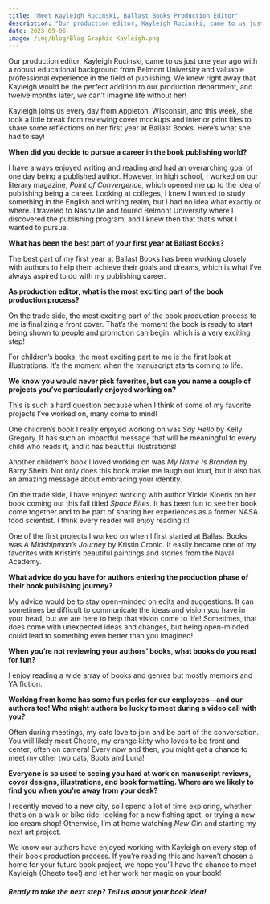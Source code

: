 ```yaml
---
title: "Meet Kayleigh Rucinski, Ballast Books Production Editor"
description: "Our production editor, Kayleigh Rucinski, came to us just one year ago with a robust educational background from Belmont University..."
date: 2023-09-06
image: /img/blog/Blog Graphic Kayleigh.png
---
```


Our production editor, Kayleigh Rucinski, came to us just one year ago with a robust educational background from Belmont University and valuable professional experience in the field of publishing. We knew right away that Kayleigh would be the perfect addition to our production department, and twelve months later, we can’t imagine life without her!

Kayleigh joins us every day from Appleton, Wisconsin, and this week, she took a little break from reviewing cover mockups and interior print files to share some reflections on her first year at Ballast Books. Here’s what she had to say!

**When did you decide to pursue a career in the book publishing world?**

I have always enjoyed writing and reading and had an overarching goal of one day being a published author. However, in high school, I worked on our literary magazine, *Point of Convergence*, which opened me up to the idea of publishing being a career. Looking at colleges, I knew I wanted to study something in the English and writing realm, but I had no idea what exactly or where. I traveled to Nashville and toured Belmont University where I discovered the publishing program, and I knew then that that’s what I wanted to pursue.

**What has been the best part of your first year at Ballast Books?**

The best part of my first year at Ballast Books has been working closely with authors to help them achieve their goals and dreams, which is what I’ve always aspired to do with my publishing career. 

**As production editor, what is the most exciting part of the book production process?**

On the trade side, the most exciting part of the book production process to me is finalizing a front cover. That’s the moment the book is ready to start being shown to people and promotion can begin, which is a very exciting step!

For children’s books, the most exciting part to me is the first look at illustrations. It’s the moment when the manuscript starts coming to life. 

**We know you would never pick favorites, but can you name a couple of projects you’ve particularly enjoyed working on?**

This is such a hard question because when I think of some of my favorite projects I’ve worked on, many come to mind! 
 
One children’s book I really enjoyed working on was *Say Hello* by Kelly Gregory. It has such an impactful message that will be meaningful to every child who reads it, and it has beautiful illustrations!

Another children’s book I loved working on was *My Name Is Brandan* by Barry Shein. Not only does this book make me laugh out loud, but it also has an amazing message about embracing your identity.

On the trade side, I have enjoyed working with author Vickie Kloeris on her book coming out this fall titled *Space Bites*. It has been fun to see her book come together and to be part of sharing her experiences as a former NASA food scientist. I think every reader will enjoy reading it!

One of the first projects I worked on when I first started at Ballast Books was *A Midshipman’s Journey* by Kristin Cronic. It easily became one of my favorites with Kristin’s beautiful paintings and stories from the Naval Academy. 

**What advice do you have for authors entering the production phase of their book publishing journey?**

My advice would be to stay open-minded on edits and suggestions. It can sometimes be difficult to communicate the ideas and vision you have in your head, but we are here to help that vision come to life! Sometimes, that does come with unexpected ideas and changes, but being open-minded could lead to something even better than you imagined!

**When you’re not reviewing your authors’ books, what books do you read for fun?**

I enjoy reading a wide array of books and genres but mostly memoirs and YA fiction. 

**Working from home has some fun perks for our employees—and our authors too! Who might authors be lucky to meet during a video call with you?**

Often during meetings, my cats love to join and be part of the conversation. You will likely meet Cheeto, my orange kitty who loves to be front and center, often on camera! Every now and then, you might get a chance to meet my other two cats, Boots and Luna!

**Everyone is so used to seeing you hard at work on manuscript reviews, cover designs, illustrations, and book formatting. Where are we likely to find you when you’re away from your desk?**

I recently moved to a new city, so I spend a lot of time exploring, whether that’s on a walk or bike ride, looking for a new fishing spot, or trying a new ice cream shop! Otherwise, I’m at home watching *New Girl* and starting my next art project.  


We know our authors have enjoyed working with Kayleigh on every step of their book production process. If you’re reading this and haven’t chosen a home for your future book project, we hope you’ll have the chance to meet Kayleigh (Cheeto too!) and let her work her magic on your book! 

##### Ready to take the next step? Tell us about your book idea!
